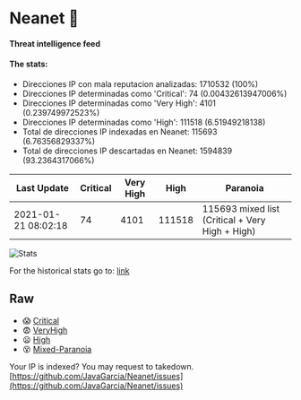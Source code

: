 # Neanet :hocho:
#### Threat intelligence feed
#### The stats:

- Direcciones IP con mala reputacion analizadas: 1710532 (100%)
- Direcciones IP determinadas como 'Critical':  74 (0.00432613947006%)
- Direcciones IP determinadas como 'Very High':  4101 (0.239749972523%)
- Direcciones IP determinadas como 'High':  111518 (6.51949218138)
- Total de direcciones IP indexadas en Neanet:  115693 (6.76356829337%)
- Total de direcciones IP descartadas en Neanet:  1594839 (93.2364317066%)

| Last Update | Critical | Very High | High | Paranoia |
| --- | --- | --- | --- | --- |
| 2021-01-21 08:02:18 | 74 | 4101 | 111518 | 115693 mixed list (Critical + Very High + High)|

![Stats](https://docs.google.com/spreadsheets/d/e/2PACX-1vSnaNMIXVabIpDJjufMlzH7poXnshF3mgd8Is1g9ytUEzVsP5my4Trn8f-xkoLLQ38xpL3HtmUexLo6/pubchart?oid=501124687&format=image)

For the historical stats go to: [link](/stats.csv)
## Raw
- :scream: [Critical](https://raw.githubusercontent.com/JavaGarcia/Neanet/master/blacklists/neanet_critical.txt)
- :fearful: [VeryHigh](https://raw.githubusercontent.com/JavaGarcia/Neanet/master/blacklists/neanet_veryHigh.txtt)
- :frowning: [High](https://raw.githubusercontent.com/JavaGarcia/Neanet/master/blacklists/neanet_high.txt)
- :dizzy_face: [Mixed-Paranoia](https://raw.githubusercontent.com/JavaGarcia/Neanet/master/blacklists/neanet_all.txt)


Your IP is indexed? You may request to takedown. [https://github.com/JavaGarcia/Neanet/issues](https://github.com/JavaGarcia/Neanet/issues)





































































































































































































































































































































































































































































































































































































































































































































































































































































































































































































































































































































































































































































































































































































































































































































































































































































































































































































































































































































































































































































































































































































































































































































































































































































































































































































































































































































































































































































































































































































































































































































































































































































































































































































































































































































































































































































































































































































